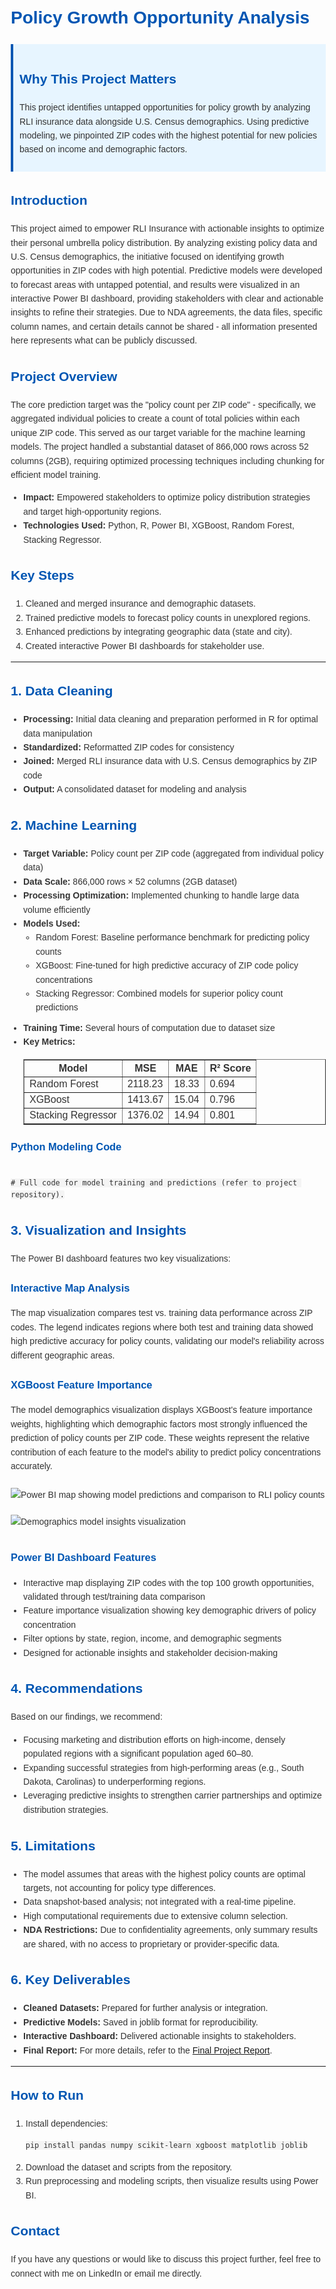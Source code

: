 <!DOCTYPE html>
<html>
<head>
   <title>Policy Growth Opportunity Analysis</title>
   <style>
       body {
           font-family: Arial, sans-serif;
           line-height: 1.6;
           margin: 20px;
           color: #333;
       }
       h1, h2, h3 {
           color: #0056b3;
       }
       ul {
           margin: 10px 0;
           padding-left: 20px;
       }
       code {
           background: #f4f4f4;
           padding: 2px 5px;
           border-radius: 3px;
       }
       .impact {
           background: #e7f5ff;
           padding: 10px;
           border-left: 4px solid #0056b3;
           margin: 10px 0;
       }
       img {
           max-width: 100%;
           height: auto;
           margin: 10px 0;
       }
   </style>
</head>
<body>

<h1>Policy Growth Opportunity Analysis</h1>

<div class="impact">
   <h2>Why This Project Matters</h2>
   <p>This project identifies untapped opportunities for policy growth by analyzing RLI insurance data alongside U.S. Census demographics. Using predictive modeling, we pinpointed ZIP codes with the highest potential for new policies based on income and demographic factors.</p>
</div>

<h2>Introduction</h2>
<p>This project aimed to empower RLI Insurance with actionable insights to optimize their personal umbrella policy distribution. By analyzing existing policy data and U.S. Census demographics, the initiative focused on identifying growth opportunities in ZIP codes with high potential. Predictive models were developed to forecast areas with untapped potential, and results were visualized in an interactive Power BI dashboard, providing stakeholders with clear and actionable insights to refine their strategies. Due to NDA agreements, the data files, specific column names, and certain details cannot be shared - all information presented here represents what can be publicly discussed.</p>

<h2>Project Overview</h2>
<p>The core prediction target was the "policy count per ZIP code" - specifically, we aggregated individual policies to create a count of total policies within each unique ZIP code. This served as our target variable for the machine learning models. The project handled a substantial dataset of 866,000 rows across 52 columns (2GB), requiring optimized processing techniques including chunking for efficient model training.</p>
<ul>
   <li><strong>Impact:</strong> Empowered stakeholders to optimize policy distribution strategies and target high-opportunity regions.</li>
   <li><strong>Technologies Used:</strong> Python, R, Power BI, XGBoost, Random Forest, Stacking Regressor.</li>
</ul>

<h2>Key Steps</h2>
<ol>
   <li>Cleaned and merged insurance and demographic datasets.</li>
   <li>Trained predictive models to forecast policy counts in unexplored regions.</li>
   <li>Enhanced predictions by integrating geographic data (state and city).</li>
   <li>Created interactive Power BI dashboards for stakeholder use.</li>
</ol>

<hr>

<h2>1. Data Cleaning</h2>
<ul>
   <li><strong>Processing:</strong> Initial data cleaning and preparation performed in R for optimal data manipulation</li>
   <li><strong>Standardized:</strong> Reformatted ZIP codes for consistency</li>
   <li><strong>Joined:</strong> Merged RLI insurance data with U.S. Census demographics by ZIP code</li>
   <li><strong>Output:</strong> A consolidated dataset for modeling and analysis</li>
</ul>

<h2>2. Machine Learning</h2>
<ul>
   <li><strong>Target Variable:</strong> Policy count per ZIP code (aggregated from individual policy data)</li>
   <li><strong>Data Scale:</strong> 866,000 rows × 52 columns (2GB dataset)</li>
   <li><strong>Processing Optimization:</strong> Implemented chunking to handle large data volume efficiently</li>
   <li><strong>Models Used:</strong>
       <ul>
           <li>Random Forest: Baseline performance benchmark for predicting policy counts</li>
           <li>XGBoost: Fine-tuned for high predictive accuracy of ZIP code policy concentrations</li>
           <li>Stacking Regressor: Combined models for superior policy count predictions</li>
       </ul>
   </li>
   <li><strong>Training Time:</strong> Several hours of computation due to dataset size</li>
   <li><strong>Key Metrics:</strong>
       <table border="1" style="border-collapse: collapse; width: 100%;">
           <thead>
               <tr>
                   <th>Model</th>
                   <th>MSE</th>
                   <th>MAE</th>
                   <th>R² Score</th>
               </tr>
           </thead>
           <tbody>
               <tr>
                   <td>Random Forest</td>
                   <td>2118.23</td>
                   <td>18.33</td>
                   <td>0.694</td>
               </tr>
               <tr>
                   <td>XGBoost</td>
                   <td>1413.67</td>
                   <td>15.04</td>
                   <td>0.796</td>
               </tr>
               <tr>
                   <td>Stacking Regressor</td>
                   <td>1376.02</td>
                   <td>14.94</td>
                   <td>0.801</td>
               </tr>
           </tbody>
       </table>
   </li>
</ul>

<h3>Python Modeling Code</h3>
<pre><code>
# Full code for model training and predictions (refer to project repository).
</code></pre>

<h2>3. Visualization and Insights</h2>
<p>The Power BI dashboard features two key visualizations:</p>

<h3>Interactive Map Analysis</h3>
<p>The map visualization compares test vs. training data performance across ZIP codes. The legend indicates regions where both test and training data showed high predictive accuracy for policy counts, validating our model's reliability across different geographic areas.</p>

<h3>XGBoost Feature Importance</h3>
<p>The model demographics visualization displays XGBoost's feature importance weights, highlighting which demographic factors most strongly influenced the prediction of policy counts per ZIP code. These weights represent the relative contribution of each feature to the model's ability to predict policy concentrations accurately.</p>

<img src="https://github.com/TommyHeideman/RLI_project/raw/main/PowerBI_map.png" 
    alt="Power BI map showing model predictions and comparison to RLI policy counts">
<img src="https://github.com/TommyHeideman/RLI_project/raw/main/Model_Demographics.png" 
    alt="Demographics model insights visualization">

<h3>Power BI Dashboard Features</h3>
<ul>
   <li>Interactive map displaying ZIP codes with the top 100 growth opportunities, validated through test/training data comparison</li>
   <li>Feature importance visualization showing key demographic drivers of policy concentration</li>
   <li>Filter options by state, region, income, and demographic segments</li>
   <li>Designed for actionable insights and stakeholder decision-making</li>
</ul>

<h2>4. Recommendations</h2>
<p>Based on our findings, we recommend:</p>
<ul>
   <li>Focusing marketing and distribution efforts on high-income, densely populated regions with a significant population aged 60–80.</li>
   <li>Expanding successful strategies from high-performing areas (e.g., South Dakota, Carolinas) to underperforming regions.</li>
   <li>Leveraging predictive insights to strengthen carrier partnerships and optimize distribution strategies.</li>
</ul>

<h2>5. Limitations</h2>
<ul>
   <li>The model assumes that areas with the highest policy counts are optimal targets, not accounting for policy type differences.</li>
   <li>Data snapshot-based analysis; not integrated with a real-time pipeline.</li>
   <li>High computational requirements due to extensive column selection.</li>
   <li><strong>NDA Restrictions:</strong> Due to confidentiality agreements, only summary results are shared, with no access to proprietary or provider-specific data.</li>
</ul>

<h2>6. Key Deliverables</h2>
<ul>
   <li><strong>Cleaned Datasets:</strong> Prepared for further analysis or integration.</li>
   <li><strong>Predictive Models:</strong> Saved in joblib format for reproducibility.</li>
   <li><strong>Interactive Dashboard:</strong> Delivered actionable insights to stakeholders.</li>
   <li><strong>Final Report:</strong> For more details, refer to the <a href="final_report_document_link">Final Project Report</a>.</li>
</ul>

<hr>

<h2>How to Run</h2>
<ol>
   <li>Install dependencies:
       <pre><code>pip install pandas numpy scikit-learn xgboost matplotlib joblib</code></pre>
   </li>
   <li>Download the dataset and scripts from the repository.</li>
   <li>Run preprocessing and modeling scripts, then visualize results using Power BI.</li>
</ol>

<h2>Contact</h2>
<p>If you have any questions or would like to discuss this project further, feel free to connect with me on LinkedIn or email me directly.</p>

</body>
</html>
